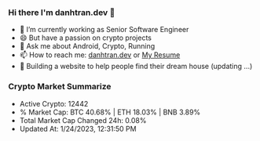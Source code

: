 ### Hi there I'm danhtran.dev 👋

- 🔭 I’m currently working as Senior Software Engineer
- 😄 But have a passion on crypto projects
- 💬 Ask me about Android, Crypto, Running 
- 📫 How to reach me: <a href="https://danhtran.dev" target="_blank">danhtran.dev</a> or <a href="Dan-Resume.pdf" target="_blank">My Resume</a>
- 🌱 Building a website to help people find their dream house (updating ...)

### Crypto Market Summarize
- Active Crypto: 12442
- % Market Cap: BTC 40.68% | ETH 18.03% | BNB 3.89%
- Total Market Cap Changed 24h: 0.08%
- Updated At: 1/24/2023, 12:31:50 PM

